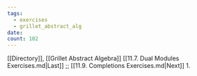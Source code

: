 ```yaml
---
tags:
  - exercises
  - grillet_abstract_alg
date:
count: 102
---
```

[[Directory]], [[Grillet Abstract Algebra]]
[[11.7. Dual Modules Exercises.md|Last]] ;; [[11.9. Completions Exercises.md|Next]]
1. 